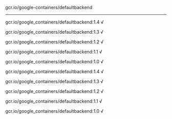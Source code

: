 gcr.io/google-containers/defaultbackend 

----
gcr.io/google_containers/defaultbackend:1.4 √

gcr.io/google_containers/defaultbackend:1.3 √

gcr.io/google_containers/defaultbackend:1.2 √

gcr.io/google_containers/defaultbackend:1.1 √

gcr.io/google_containers/defaultbackend:1.0 √

gcr.io/google_containers/defaultbackend:1.4 √

gcr.io/google_containers/defaultbackend:1.3 √

gcr.io/google_containers/defaultbackend:1.2 √

gcr.io/google_containers/defaultbackend:1.1 √

gcr.io/google_containers/defaultbackend:1.0 √

